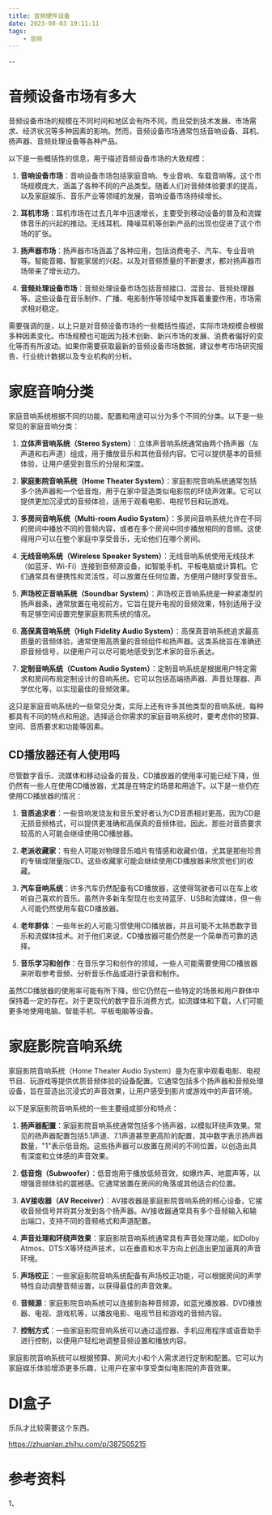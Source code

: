 ```yaml
---
title: 音频硬件设备
date: 2023-08-03 19:11:11
tags:
	- 音频
---
```


--

# 音频设备市场有多大

音频设备市场的规模在不同时间和地区会有所不同，而且受到技术发展、市场需求、经济状况等多种因素的影响。然而，音频设备市场通常包括音响设备、耳机、扬声器、音频处理设备等各种产品。

以下是一些概括性的信息，用于描述音频设备市场的大致规模：

1. **音响设备市场**：音响设备市场包括家庭音响、专业音响、车载音响等。这个市场规模庞大，涵盖了各种不同的产品类型。随着人们对音频体验要求的提高，以及家庭娱乐、音乐产业等领域的发展，音响设备市场持续增长。

2. **耳机市场**：耳机市场在过去几年中迅速增长，主要受到移动设备的普及和流媒体音乐的兴起的推动。无线耳机、降噪耳机等创新产品的出现也促进了这个市场的扩张。

3. **扬声器市场**：扬声器市场涵盖了各种应用，包括消费电子、汽车、专业音响等。智能音箱、智能家居的兴起，以及对音频质量的不断要求，都对扬声器市场带来了增长动力。

4. **音频处理设备市场**：音频处理设备市场包括音频接口、混音台、音频处理器等。这些设备在音乐制作、广播、电影制作等领域中发挥着重要作用，市场需求相对稳定。

需要强调的是，以上只是对音频设备市场的一些概括性描述，实际市场规模会根据多种因素变化。市场规模也可能因为技术创新、新兴市场的发展、消费者偏好的变化等而有所波动。如果你需要获取最新的音频设备市场数据，建议参考市场研究报告、行业统计数据以及专业机构的分析。

# 家庭音响分类

家庭音响系统根据不同的功能、配置和用途可以分为多个不同的分类。以下是一些常见的家庭音响分类：

1. **立体声音响系统（Stereo System）**：立体声音响系统通常由两个扬声器（左声道和右声道）组成，用于播放音乐和其他音频内容。它可以提供基本的音频体验，让用户感受到音乐的分层和深度。

2. **家庭影院音响系统（Home Theater System）**：家庭影院音响系统通常包括多个扬声器和一个低音炮，用于在家中营造类似电影院的环绕声效果。它可以提供更加沉浸式的音频体验，适用于观看电影、电视节目和玩游戏。

3. **多房间音响系统（Multi-room Audio System）**：多房间音响系统允许在不同的房间中播放不同的音频内容，或者在多个房间中同步播放相同的音频。这使得用户可以在整个家庭中享受音乐，无论他们在哪个房间。

4. **无线音响系统（Wireless Speaker System）**：无线音响系统使用无线技术（如蓝牙、Wi-Fi）连接到音频源设备，如智能手机、平板电脑或计算机。它们通常具有便携性和灵活性，可以放置在任何位置，方便用户随时享受音乐。

5. **声场校正音响系统（Soundbar System）**：声场校正音响系统是一种紧凑型的扬声器条，通常放置在电视前方。它旨在提升电视的音频效果，特别适用于没有足够空间设置完整家庭影院系统的情况。

6. **高保真音响系统（High Fidelity Audio System）**：高保真音响系统追求最高质量的音频体验，通常使用高质量的音频组件和扬声器。这类系统旨在准确还原音频信号，以便用户可以尽可能地感受到艺术家的音乐表达。

7. **定制音响系统（Custom Audio System）**：定制音响系统是根据用户特定需求和房间布局定制设计的音响系统。它可以包括高端扬声器、声音处理器、声学优化等，以实现最佳的音频效果。

这只是家庭音响系统的一些常见分类，实际上还有许多其他类型的音响系统，每种都具有不同的特点和用途。选择适合你需求的家庭音响系统时，要考虑你的预算、空间、音质要求和功能等因素。

## CD播放器还有人使用吗

尽管数字音乐、流媒体和移动设备的普及，CD播放器的使用率可能已经下降，但仍然有一些人在使用CD播放器，尤其是在特定的场景和用途下。以下是一些仍在使用CD播放器的情况：

1. **音质追求者**：一些音响发烧友和音乐爱好者认为CD音质相对更高，因为CD是无损音频格式，可以提供更准确和高保真的音频体验。因此，那些对音质要求较高的人可能会继续使用CD播放器。

2. **老派收藏家**：有些人可能对物理音乐唱片有情感和收藏价值，尤其是那些珍贵的专辑或限量版CD。这些收藏家可能会继续使用CD播放器来欣赏他们的收藏。

3. **汽车音响系统**：许多汽车仍然配备有CD播放器，这使得驾驶者可以在车上收听自己喜欢的音乐。虽然许多新车型现在也支持蓝牙、USB和流媒体，但一些人可能仍然使用车载CD播放器。

4. **老年群体**：一些年长的人可能习惯使用CD播放器，并且可能不太熟悉数字音乐和流媒体技术。对于他们来说，CD播放器可能仍然是一个简单而可靠的选择。

5. **音乐学习和创作**：在音乐学习和创作的领域，一些人可能需要使用CD播放器来听取参考音频、分析音乐作品或进行录音和制作。

虽然CD播放器的使用率可能有所下降，但它仍然在一些特定的场景和用户群体中保持着一定的存在。对于更现代的数字音乐消费方式，如流媒体和下载，人们可能更多地使用电脑、智能手机、平板电脑等设备。

# 家庭影院音响系统

家庭影院音响系统（Home Theater Audio System）是为在家中观看电影、电视节目、玩游戏等提供优质音频体验的设备配置。它通常包括多个扬声器和音频处理设备，旨在营造出沉浸式的声音效果，让用户感受到影片或游戏中的声音环境。

以下是家庭影院音响系统的一些主要组成部分和特点：

1. **扬声器配置**：家庭影院音响系统通常包括多个扬声器，以模拟环绕声效果。常见的扬声器配置包括5.1声道、7.1声道甚至更高阶的配置，其中数字表示扬声器数量，"1"表示低音炮。这些扬声器可以放置在房间的不同位置，以创造出具有深度和立体感的声音效果。

2. **低音炮（Subwoofer）**：低音炮用于播放低频音效，如爆炸声、地震声等，以增强音频体验的震撼感。它通常放置在房间的角落或其他适合的位置。

3. **AV接收器（AV Receiver）**：AV接收器是家庭影院音响系统的核心设备，它接收音频信号并将其分发到各个扬声器。AV接收器通常具有多个音频输入和输出端口，支持不同的音频格式和声道配置。

4. **声音处理和环绕声效果**：家庭影院音响系统通常具有声音处理功能，如Dolby Atmos、DTS:X等环绕声技术，以在垂直和水平方向上创造出更加逼真的声音环境。

5. **声场校正**：一些家庭影院音响系统配备有声场校正功能，可以根据房间的声学特性自动调整音频设置，以获得最佳的声音效果。

6. **音频源**：家庭影院音响系统可以连接到各种音频源，如蓝光播放器、DVD播放器、电视、游戏机等，以播放电影、电视节目和游戏的音频内容。

7. **控制方式**：一些家庭影院音响系统可以通过遥控器、手机应用程序或语音助手进行控制，以便用户轻松地调整音频设置和播放内容。

家庭影院音响系统可以根据预算、房间大小和个人需求进行定制和配置。它可以为家庭娱乐体验增添更多乐趣，让用户在家中享受类似电影院的声音效果。

# DI盒子

乐队才比较需要这个东西。

https://zhuanlan.zhihu.com/p/387505215

# 参考资料

1、

